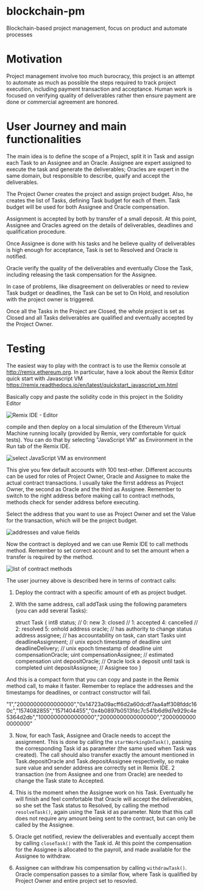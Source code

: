 # blockchain-pm
Blockchain-based project management, focus on product and automate processes

# Motivation
Project management involve too much burocracy, this project is an attempt to automate as much as possible the steps required to track project execution, including payment transaction and acceptance. Human work is focused on verifying quality of deliverables rather then ensure payment are done or commercial agreement are honored.

# User Journey and main functionalities
The main idea is to define the scope of a Project, split it in Task and assign each Task to an Assignee and an Oracle. Assignee are expert assigned to execute the task and generate the deliverables; Oracles are expert in the same domain, but responsible to describe, quaify and accept the deliverables. 

The Project Owner creates the project and assign project budget. Also, he creates the list of Tasks, defining Task budget for each of them. Task budget will be used for both Assignee and Oracle compensation. 

Assignment is accepted by both by transfer of a small deposit. At this point, Assignee and Oracles agreed on the details of deliverables, deadlines and qualification procedure. 

Once Assignee is done with his tasks and he believe quality of deliverables is high enough for acceptance, Task is set to Resolved and Oracle is notified. 

Oracle verify the quality of the deliverables and eventually Close the Task, including releasing the task compensation for the Assignee. 

In case of problems, like disagreement on deliverables or need to review Task budget or deadlines, the Task can be set to On Hold, and resolution with the project owner is triggered. 

Once all the Tasks in the Project are Closed, the whole project is set as Closed and all Tasks deliverables are qualified and eventually accepted by the Project Owner. 

# Testing
The easiest way to play with the contract is to use the Remix console at http://remix.ethereum.org. In particular, have a look about the Remix Editor quick start with Javascript VM https://remix.readthedocs.io/en/latest/quickstart_javascript_vm.html

Basically copy and paste the solidity code in this project in the Solidity Editor

![Remix IDE - Editor][remix]

compile and then deploy on a local simulation of the Ethereum Virtual Machine running locally (provided by Remix, very comfortable for quick tests). You can do that by selecting "JavaScript VM" as Environment in the Run tab of the Remix IDE.

![select JavaScript VM as environment][jsvm]

This give you few default accounts with 100 test-ether. Different accounts can be used for roles of Project Owner, Oracle and Assignee to make the actual contract transactions. I usually take the firrst address as Project Owner, the second as Oracle and the third as Assignee.
Remember to switch to the right address before making call to contract methods, methods check for sender address before executing.

Select the address that you want to use as Project Owner and set the Value for the transaction, which will be the project budget.

![addresses and value fields][addresses]

Now the contract is deployed and we can use Remix IDE to call methods method. Remember to set correct account and to set the amount when a transfer is required by the method.

![list of contract methods][methods]

The user journey above is described here in terms of contract calls:

1. Deploy the contract with a specific amount of eth as project budget. 

2. With the same address, call addTask using the following parameters (you can add several Tasks):

    struct Task {
        int8 status;                // 0: new           3: closed
                                    // 1: accepted      4: cancelled
                                    // 2: resolved      5: onhold
        address oracle;             // has authority to change status
        address assignee;           // has accountability on task, can start Tasks
        uint deadlineAssignment;    // unix epoch timestamp of deadline
        uint deadlineDelivery;      // unix epoch timestamp of deadline
        uint compensationOracle;
        uint compensationAssignee;  // estimated compensation
        uint depositOracle;         // Oracle lock a deposit until task is completed
        uint depositAssignee;       // Assignee too
    }

And this is a compact form that you can copy and paste in the Remix method call, to make it faster. Remember to replace the addresses and the timestamps for deadlines, or contract constructor will fail.

"1","20000000000000000","0x14723a09acff6d2a60dcdf7aa4aff308fddc160c","1574082855","1571404455","0x4b0897b0513fdc7c541b6d9d7e929c4e5364d2db","10000000000000000","20000000000000000","20000000000000000"

3. Now, for each Task, Assignee and Oracle needs to accept the assignment. This is done by calling the `startWorkingOnTask()`, passing the corresponding Task id as parameter (the same used when Task was created). 
The call should also transfer exactly the amount mentioned in Task.depositOracle and Task.depositAssignee respectivelly, so make sure value and sender address are correctly set in Remix IDE. 2 transaction (ne from Assignee and one from Oracle) are needed to change the Task state to Accepted.

4. This is the moment when the Assignee work on his Task. Eventually he will finish and feel comfortable that Oracle will accept the deliverables, so she set the Task status to Resolved, by calling the method `resolveTask()`, again using the Task id as parameter. Note that this call does not require any amount being sent to the contract, but can only be called by the Assignee. 

5. Oracle get notified, review the deliverables and eventually accept them by calling `closeTask()` with the Task id. At this point the compensation for the Assignee is allocated to the payroll, and made available for the Assignee to withdraw. 

6. Assignee can withdraw his compensation by calling `withdrawTask()`. Oracle compensation passes to a similar flow, where Task is qualified by Project Owner and entire project set to resovled. 









[remix]: http://www.marcozunino.it/blockchain-pm-images/1RemixEditor.png "Remix Editor"
[jsvm]: http://www.marcozunino.it/blockchain-pm-images/2SelectJSVM.png "select JavaScript VM as environment"
[addresses]: http://www.marcozunino.it/blockchain-pm-images/3Addresses.png "select the correct address before calling methods"
[methods]: http://www.marcozunino.it/blockchain-pm-images/4ContractMethods.png "list of contract methods"













